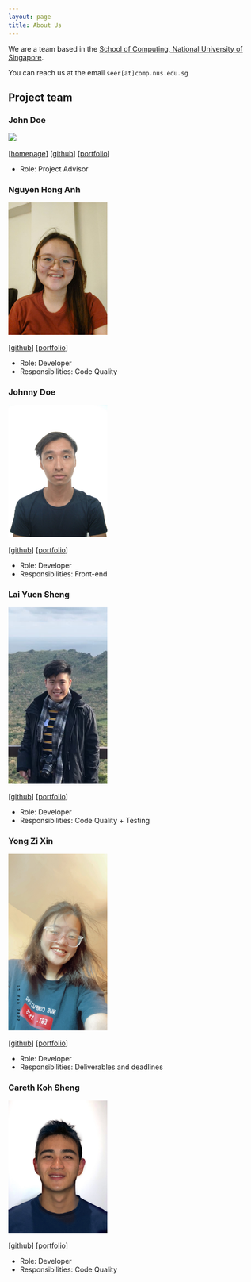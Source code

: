 ```yaml
---
layout: page
title: About Us
---
```


We are a team based in the [School of Computing, National University of Singapore](http://www.comp.nus.edu.sg).

You can reach us at the email `seer[at]comp.nus.edu.sg`

## Project team

### John Doe

<img src="images/johndoe.png" width="200px">

[[homepage](http://www.comp.nus.edu.sg/~damithch)]
[[github](https://github.com/johndoe)]
[[portfolio](team/johndoe.md)]

* Role: Project Advisor

### Nguyen Hong Anh

<img src="images/honganhcs.png" width="200px">

[[github](http://github.com/honganhcs)]
[[portfolio](team/honganhcs.md)]

* Role: Developer
* Responsibilities: Code Quality

### Johnny Doe

<img src="images/kev-intq.png" width="200px">

[[github](http://github.com/kev-intq)] [[portfolio](team/kev-intq.md)]

* Role: Developer
* Responsibilities: Front-end

### Lai Yuen Sheng

<img src="images/seanlaiys.png" width="200px">

[[github](http://github.com/seanlaiys)]
[[portfolio](team/seanlaiys.md)]

* Role: Developer
* Responsibilities: Code Quality + Testing

### Yong Zi Xin

<img src="images/zixin448.png" width="200px">

[[github](http://github.com/zixin448)]
[[portfolio](team/zixin448.md)]

* Role: Developer
* Responsibilities: Deliverables and deadlines

### Gareth Koh Sheng

<img src="images/garethkoh.png" width="200px">

[[github](http://github.com/garethkoh)]
[[portfolio](team/garethkoh.md)]

* Role: Developer
* Responsibilities: Code Quality